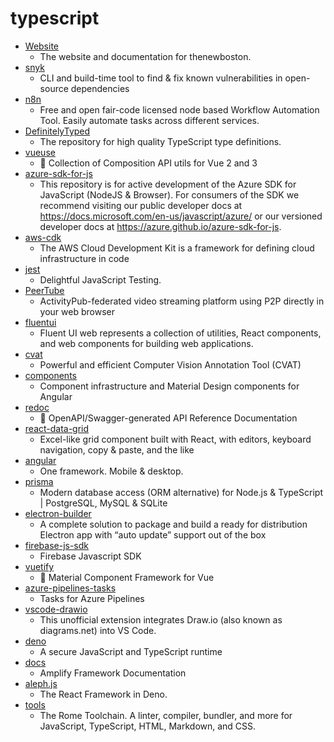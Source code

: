 # typescript
- [Website](https://github.com/thenewboston-developers/Website)
  - The website and documentation for thenewboston.
- [snyk](https://github.com/snyk/snyk)
  - CLI and build-time tool to find & fix known vulnerabilities in open-source dependencies
- [n8n](https://github.com/n8n-io/n8n)
  - Free and open fair-code licensed node based Workflow Automation Tool. Easily automate tasks across different services.
- [DefinitelyTyped](https://github.com/DefinitelyTyped/DefinitelyTyped)
  - The repository for high quality TypeScript type definitions.
- [vueuse](https://github.com/antfu/vueuse)
  - 🧰 Collection of Composition API utils for Vue 2 and 3
- [azure-sdk-for-js](https://github.com/Azure/azure-sdk-for-js)
  - This repository is for active development of the Azure SDK for JavaScript (NodeJS & Browser). For consumers of the SDK we recommend visiting our public developer docs at https://docs.microsoft.com/en-us/javascript/azure/ or our versioned developer docs at https://azure.github.io/azure-sdk-for-js.
- [aws-cdk](https://github.com/aws/aws-cdk)
  - The AWS Cloud Development Kit is a framework for defining cloud infrastructure in code
- [jest](https://github.com/facebook/jest)
  - Delightful JavaScript Testing.
- [PeerTube](https://github.com/Chocobozzz/PeerTube)
  - ActivityPub-federated video streaming platform using P2P directly in your web browser
- [fluentui](https://github.com/microsoft/fluentui)
  - Fluent UI web represents a collection of utilities, React components, and web components for building web applications.
- [cvat](https://github.com/openvinotoolkit/cvat)
  - Powerful and efficient Computer Vision Annotation Tool (CVAT)
- [components](https://github.com/angular/components)
  - Component infrastructure and Material Design components for Angular
- [redoc](https://github.com/Redocly/redoc)
  - 📘 OpenAPI/Swagger-generated API Reference Documentation
- [react-data-grid](https://github.com/adazzle/react-data-grid)
  - Excel-like grid component built with React, with editors, keyboard navigation, copy & paste, and the like
- [angular](https://github.com/angular/angular)
  - One framework. Mobile & desktop.
- [prisma](https://github.com/prisma/prisma)
  - Modern database access (ORM alternative) for Node.js & TypeScript | PostgreSQL, MySQL & SQLite
- [electron-builder](https://github.com/electron-userland/electron-builder)
  - A complete solution to package and build a ready for distribution Electron app with “auto update” support out of the box
- [firebase-js-sdk](https://github.com/firebase/firebase-js-sdk)
  - Firebase Javascript SDK
- [vuetify](https://github.com/vuetifyjs/vuetify)
  - 🐉 Material Component Framework for Vue
- [azure-pipelines-tasks](https://github.com/microsoft/azure-pipelines-tasks)
  - Tasks for Azure Pipelines
- [vscode-drawio](https://github.com/hediet/vscode-drawio)
  - This unofficial extension integrates Draw.io (also known as diagrams.net) into VS Code.
- [deno](https://github.com/denoland/deno)
  - A secure JavaScript and TypeScript runtime
- [docs](https://github.com/aws-amplify/docs)
  - Amplify Framework Documentation
- [aleph.js](https://github.com/alephjs/aleph.js)
  - The React Framework in Deno.
- [tools](https://github.com/rome/tools)
  - The Rome Toolchain. A linter, compiler, bundler, and more for JavaScript, TypeScript, HTML, Markdown, and CSS.
